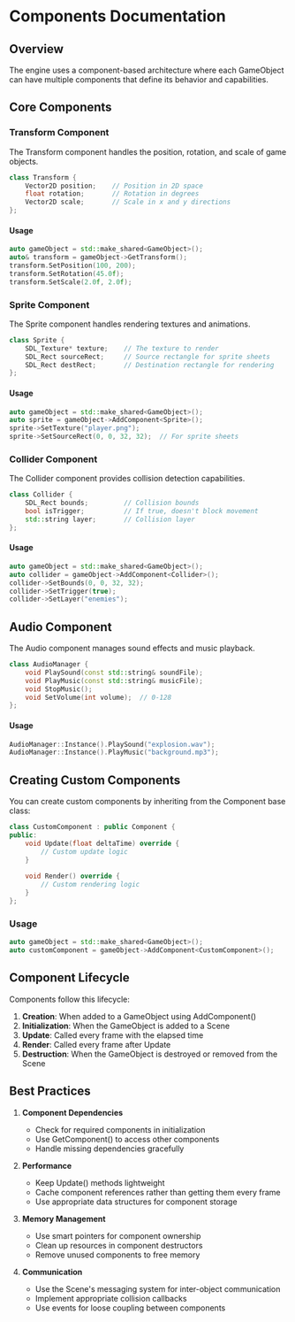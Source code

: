 # Components Documentation

## Overview
The engine uses a component-based architecture where each GameObject can have multiple components that define its behavior and capabilities.

## Core Components

### Transform Component
The Transform component handles the position, rotation, and scale of game objects.

```cpp
class Transform {
    Vector2D position;    // Position in 2D space
    float rotation;       // Rotation in degrees
    Vector2D scale;       // Scale in x and y directions
};
```

#### Usage
```cpp
auto gameObject = std::make_shared<GameObject>();
auto& transform = gameObject->GetTransform();
transform.SetPosition(100, 200);
transform.SetRotation(45.0f);
transform.SetScale(2.0f, 2.0f);
```

### Sprite Component
The Sprite component handles rendering textures and animations.

```cpp
class Sprite {
    SDL_Texture* texture;    // The texture to render
    SDL_Rect sourceRect;     // Source rectangle for sprite sheets
    SDL_Rect destRect;       // Destination rectangle for rendering
};
```

#### Usage
```cpp
auto gameObject = std::make_shared<GameObject>();
auto sprite = gameObject->AddComponent<Sprite>();
sprite->SetTexture("player.png");
sprite->SetSourceRect(0, 0, 32, 32);  // For sprite sheets
```

### Collider Component
The Collider component provides collision detection capabilities.

```cpp
class Collider {
    SDL_Rect bounds;         // Collision bounds
    bool isTrigger;          // If true, doesn't block movement
    std::string layer;       // Collision layer
};
```

#### Usage
```cpp
auto gameObject = std::make_shared<GameObject>();
auto collider = gameObject->AddComponent<Collider>();
collider->SetBounds(0, 0, 32, 32);
collider->SetTrigger(true);
collider->SetLayer("enemies");
```

## Audio Component
The Audio component manages sound effects and music playback.

```cpp
class AudioManager {
    void PlaySound(const std::string& soundFile);
    void PlayMusic(const std::string& musicFile);
    void StopMusic();
    void SetVolume(int volume);  // 0-128
};
```

#### Usage
```cpp
AudioManager::Instance().PlaySound("explosion.wav");
AudioManager::Instance().PlayMusic("background.mp3");
```

## Creating Custom Components

You can create custom components by inheriting from the Component base class:

```cpp
class CustomComponent : public Component {
public:
    void Update(float deltaTime) override {
        // Custom update logic
    }
    
    void Render() override {
        // Custom rendering logic
    }
};
```

### Usage
```cpp
auto gameObject = std::make_shared<GameObject>();
auto customComponent = gameObject->AddComponent<CustomComponent>();
```

## Component Lifecycle

Components follow this lifecycle:

1. **Creation**: When added to a GameObject using AddComponent<T>()
2. **Initialization**: When the GameObject is added to a Scene
3. **Update**: Called every frame with the elapsed time
4. **Render**: Called every frame after Update
5. **Destruction**: When the GameObject is destroyed or removed from the Scene

## Best Practices

1. **Component Dependencies**
   - Check for required components in initialization
   - Use GetComponent<T>() to access other components
   - Handle missing dependencies gracefully

2. **Performance**
   - Keep Update() methods lightweight
   - Cache component references rather than getting them every frame
   - Use appropriate data structures for component storage

3. **Memory Management**
   - Use smart pointers for component ownership
   - Clean up resources in component destructors
   - Remove unused components to free memory

4. **Communication**
   - Use the Scene's messaging system for inter-object communication
   - Implement appropriate collision callbacks
   - Use events for loose coupling between components
